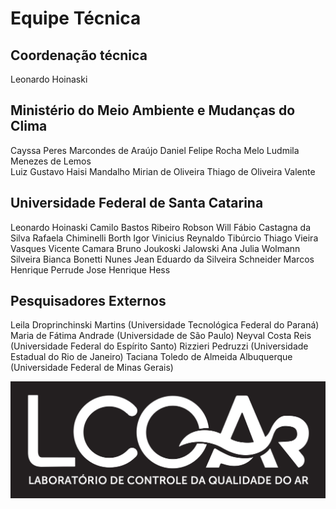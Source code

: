 # Equipe Técnica
## Coordenação técnica
Leonardo Hoinaski

## Ministério do Meio Ambiente e Mudanças do Clima
Cayssa Peres Marcondes de Araújo
Daniel Felipe Rocha Melo
Ludmila Menezes de Lemos  
Luiz Gustavo Haisi Mandalho
Mirian de Oliveira
Thiago de Oliveira Valente

## Universidade Federal de Santa Catarina
Leonardo Hoinaski 
Camilo Bastos Ribeiro
Robson Will
Fábio Castagna da Silva
Rafaela Chiminelli Borth
Igor Vinicius Reynaldo Tibúrcio
Thiago Vieira Vasques
Vicente Camara
Bruno Joukoski Jalowski
Ana Julia Wolmann Silveira
Bianca Bonetti Nunes
Jean Eduardo da Silveira Schneider
Marcos Henrique Perrude
Jose Henrique Hess 

## Pesquisadores Externos
Leila Droprinchinski Martins (Universidade Tecnológica Federal do Paraná)
Maria de Fátima Andrade (Universidade de São Paulo)
Neyval Costa Reis (Universidade Federal do Espírito Santo)
Rizzieri Pedruzzi (Universidade Estadual do Rio de Janeiro)
Taciana Toledo de Almeida Albuquerque (Universidade Federal de Minas Gerais)


![LCQAR](media/images/Logo_black.jpg)